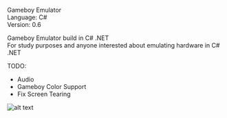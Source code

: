 Gameboy Emulator  
Language: C#   
Version: 0.6  

Gameboy Emulator build in C# .NET  
For study purposes and anyone interested about emulating hardware in C# .NET 

TODO:
- Audio
- Gameboy Color Support
- Fix Screen Tearing


![alt text](https://i.ibb.co/prWff0z/cf43454ed59c.png)


